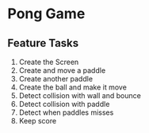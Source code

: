 # Pong Game

## Feature Tasks
1. Create the Screen
1. Create and move a paddle
1. Create another paddle
1. Create the ball and make it move
1. Detect collision with wall and bounce
1. Detect collision with paddle
1. Detect when paddles misses
1. Keep score